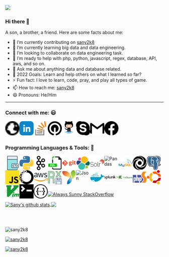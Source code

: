 
[![](https://i.pinimg.com/originals/54/00/af/5400af2f3c9c08f5c2ddc97e14937a02.gif)](https://stackoverflow.com/users/story/1138192)

<!--<img src="https://github-readme-linkedin.vercel.app/user?username=md-sany-ahmed-9ab00745" width="860" height="96" />-->

### Hi there 👋

A son, a brother, a friend. Here are some facts about me:

- 🔭 I’m currently contributing on [sany2k8][profile]
- 🌱 I’m currently learning big data and data engineering.
- 👯 I’m looking to collaborate on data engineering task.
- 🤔 I’m ready to help with php, python, javascript, regex, database, API, aws, and so on.
- 💬 Ask me about anything data and database related.
- 🥅 2022 Goals: Learn and help others on what I learned so far?
- ⚡ Fun fact: I love to learn, code, pray, and play all types of game.
- 📫 How to reach me: [sany2k8][profile]
- 😄 Pronouns: He/Him

---

<!--<p align="left"> <img src="https://vercel.com/sany2k8/github-readme-linkedin-v2/c283v9p8a?username=sany2k8" alt="sany2k8" /> </p>-->

### Connect with me: :smiley:

[<img align="left" alt="sany2k8.com" width="45px" src="https://raw.githubusercontent.com/iconic/open-iconic/master/svg/globe.svg" />][website]
[<img align="left" alt="sany2k8 | LinkedIn" width="45px" src="https://raw.githubusercontent.com/sany2k8/sany2k8/master/images/linkedin.png" />][linkedin]
[<img align="left" alt="sany2k8 | Stackoverflow" width="45px" src="https://raw.githubusercontent.com/sany2k8/sany2k8/master/images/stackoverflow.png" />][activity]
[<img align="left" alt="sany2k8 | Qwiklab" width="45px" src="https://raw.githubusercontent.com/sany2k8/sany2k8/master/images/qwiklabs.svg" />][quicklab]
[<img align="left" alt="sany2k8 | Github" width="45px" src="https://raw.githubusercontent.com/sany2k8/sany2k8/master/images/github.png" />][github]
[<img align="left" alt="sany2k8 | Skype" width="45px" src="https://raw.githubusercontent.com/sany2k8/sany2k8/master/images/skype.svg" />][skype]
[<img align="left" alt="sany2k8 | Gmail" width="45px" src="https://raw.githubusercontent.com/sany2k8/sany2k8/master/images/gmail.svg" />][activity]
[<img align="left" alt="sany2k8 | Facebook" width="45px" src="https://raw.githubusercontent.com/sany2k8/sany2k8/master/images/facebook.svg" />][facebook]

<br/> <br/> <br/>


### Programming Languages & Tools: :rocket:

[<img align="left" alt="PHP" width="45px" src="https://raw.githubusercontent.com/sany2k8/sany2k8/master/images/php.png" />][phptag]
[<img align="left" alt="Python" width="45px" src="https://raw.githubusercontent.com/sany2k8/sany2k8/master/images/python.png" />][pythontag]
[<img align="left" alt="Apache Kafka" width="45px" src="https://raw.githubusercontent.com/sany2k8/sany2k8/master/images/apachekafka.svg" />][activity]
[<img align="left" alt="SQL" width="45px" src="https://raw.githubusercontent.com/sany2k8/sany2k8/master/images/sql.png" />][sqltag]
[<img align="left" alt="Git" width="45px" src="https://raw.githubusercontent.com/sany2k8/sany2k8/master/images/git.png" />][gittag]
[<img align="left" alt="Elasticsearch" width="45px" src="https://raw.githubusercontent.com/sany2k8/sany2k8/master/images/elasticsearch.png" />][elasticsearch]
[<img align="left" alt="Solr" width="45px" src="https://raw.githubusercontent.com/sany2k8/sany2k8/master/images/solr.png" />][solr]
[<img align="left" alt="Pandas" width="45px" src="https://upload.wikimedia.org/wikipedia/commons/thumb/e/ed/Pandas_logo.svg/1200px-Pandas_logo.svg.png"/>][pandas]
[<img align="left" alt="MySQL" width="45px" src="https://raw.githubusercontent.com/sany2k8/sany2k8/master/images/mysql.png" />][mysqltag]
[<img align="left" alt="REPL" width="45px" src="https://raw.githubusercontent.com/sany2k8/sany2k8/master/images/repl-dot-it.svg" />][activity]
[<img align="left" alt="PostGreSql" width="45px" src="https://raw.githubusercontent.com/sany2k8/sany2k8/master/images/postgresql.png" />][postgrestag]
[<img align="left" alt="JavaScript" width="45px" src="https://raw.githubusercontent.com/sany2k8/sany2k8/master/images/javascript.png" />][jstag]
[<img align="left" alt="Anaconda" width="45px" src="https://raw.githubusercontent.com/sany2k8/sany2k8/master/images/anaconda.svg" />][activity]
<br>
[<img align="left" alt="AWS" width="45px" src="https://raw.githubusercontent.com/sany2k8/sany2k8/master/images/aws.png" />][awstag]
[<img align="left" alt="Regex" width="45px" src="https://raw.githubusercontent.com/sany2k8/sany2k8/master/images/regex.jpeg"/>][regex]
[<img align="left" alt="Yii" width="45px" src="https://raw.githubusercontent.com/sany2k8/sany2k8/master/images/yii.png"/>][yii] 
[<img align="left" alt="Json" width="45px" src="https://img.icons8.com/nolan/64/json.png"/>][json]
[<img align="left" alt="Docker" width="45px" src="https://raw.githubusercontent.com/sany2k8/sany2k8/master/images/docker.png"/>][docker]
[<img align="left" alt="Splunk" width="45px" src="https://raw.githubusercontent.com/sany2k8/sany2k8/master/images/splunk.png"/>][splunk]
[<img align="left" alt="PyCharm" width="45px" src="https://raw.githubusercontent.com/sany2k8/sany2k8/master/images/pycharm.png"/>][pycharm]
[<img align="left" alt="PhpStorm" width="45px" src="https://raw.githubusercontent.com/sany2k8/sany2k8/master/images/phpstorm.png"/>][phpstorm]
[<img align="left" alt="Ubuntu" width="45px" src="https://raw.githubusercontent.com/sany2k8/sany2k8/master/images/ubuntu.png"/>][ubuntu]
[<img align="left" alt="Vim" width="45px" src="https://raw.githubusercontent.com/sany2k8/sany2k8/master/images/vim.png"/>][vim]
[<img align="left" alt="Terminal" width="45px" src="https://raw.githubusercontent.com/sany2k8/sany2k8/master/images/terminal.png"/>][terminal]
[<img align="left" alt="Swagger" width="45px" src="https://raw.githubusercontent.com/sany2k8/sany2k8/master/images/swagger.svg" />][activity]


<br/> <br/> <br/>  <br/>

[![Always Sunny StackOverflow](https://github-readme-stackoverflow.vercel.app?userID=1138192)](https://stackoverflow.com/users/1138192/always-sunny)

<a href="https://github.com/sany2k8/github-readme-stats">
  <img align="center" width="436" src="https://github-readme-stats.vercel.app/api?username=sany2k8&show_icons=true&include_all_commits=true&theme=radical" alt="Sany's github stats" />
</a>
<a href="https://github.com/anuraghazra/github-readme-stats">
  <img align="center" src="https://github-readme-stats.vercel.app/api/top-langs/?username=sany2k8&layout=compact&theme=radical" />
</a>


<br/> <br/> 

<p align="left"> <img src="https://komarev.com/ghpvc/?username=sany2k8&label=Profile%20views&color=0e75b6&style=flat" alt="sany2k8" /> </p>

<p align="left"> <a href="https://github.com/ryo-ma/github-profile-trophy"><img src="https://github-profile-trophy.vercel.app/?username=sany2k8" alt="sany2k8" /></a> </p>

<p align="left"> <a href="https://twitter.com/sany2k8" target="blank"><img src="https://img.shields.io/twitter/follow/sany2k8?logo=twitter&style=for-the-badge" alt="sany2k8" /></a> </p>

<!--
<div align="center" style="width:858px;">
  <img src="https://github-readme-linkedin.vercel.app/experience?username=md-sany-ahmed-9ab00745&limit=10" width="450" height="280" />
  <img src="https://github-readme-linkedin.vercel.app/skills?username=md-sany-ahmed-9ab00745&limit=7" width="400" height="280" />
</div>
<div align="center" width="858">
   <img src="https://github-readme-linkedin.vercel.app/education?username=md-sany-ahmed-9ab00745&limit=10" width="450" height="280" />
   <img src="https://github-readme-linkedin.vercel.app/languages?username=md-sany-ahmed-9ab00745" width="400" height="280" />
</div>
<br>
-->


[profile]: https://stackoverflow.com/users/1138192/always-sunny?tab=profile
[website]: https://stackoverflow.com/users/story/1138192
[activity]: https://stackoverflow.com/users/1138192/always-sunny?tab=topactivity
[quicklab]: https://www.qwiklabs.com/public_profiles/df9e282a-1e18-4aca-b807-68a66d150f41
[twitter]: https://twitter.com/MdSany2k8
[youtube]: https://youtube.com/sany2k8
[instagram]: https://instagram.com/sany2k8
[linkedin]: https://www.linkedin.com/in/md-sany-ahmed-9ab00745
[github]: https://github.com/sany2k8
[skype]: https://join.skype.com/invite/tfJJHkOgewyZ
[facebook]: https://www.facebook.com/IAmAlwaysSunny
[phptag]: https://stackoverflow.com/search?q=user:1138192+[php]
[sqltag]: https://stackoverflow.com/search?q=user:1138192+[sql]
[gittag]: https://stackoverflow.com/search?q=user:1138192+[git]
[mysqltag]: https://stackoverflow.com/search?q=user:1138192+[mysql]
[postgrestag]: https://stackoverflow.com/search?q=user:1138192+[postgres]
[jstag]: https://stackoverflow.com/search?q=user:1138192+[js]
[pythontag]: https://stackoverflow.com/search?q=user:1138192+[python]
[awstag]: https://stackoverflow.com/search?q=user:1138192+[aws]
[regex]: https://stackoverflow.com/search?q=user:1138192+[regex]
[splunk]: https://stackoverflow.com/search?q=user:1138192+[splunk]
[elasticsearch]: https://stackoverflow.com/search?q=user:1138192+[elasticsearch]
[solr]: https://stackoverflow.com/search?q=user:1138192+[solr]
[json]: https://stackoverflow.com/search?q=user:1138192+[json]
[pandas]: https://stackoverflow.com/search?q=user:1138192+[pandas]
[pycharm]: https://stackoverflow.com/search?q=user:1138192+[github]
[docker]: https://stackoverflow.com/search?q=user:1138192+[docker]
[ubuntu]: https://stackoverflow.com/search?q=user:1138192+[ubuntu]
[phpstorm]: https://stackoverflow.com/search?q=user:1138192+[phpstorm]
[yii]: https://stackoverflow.com/search?q=user:1138192+[yii]
[vim]: https://stackoverflow.com/search?q=user:1138192+[vim]
[terminal]: https://stackoverflow.com/search?q=user:1138192+[bash]

